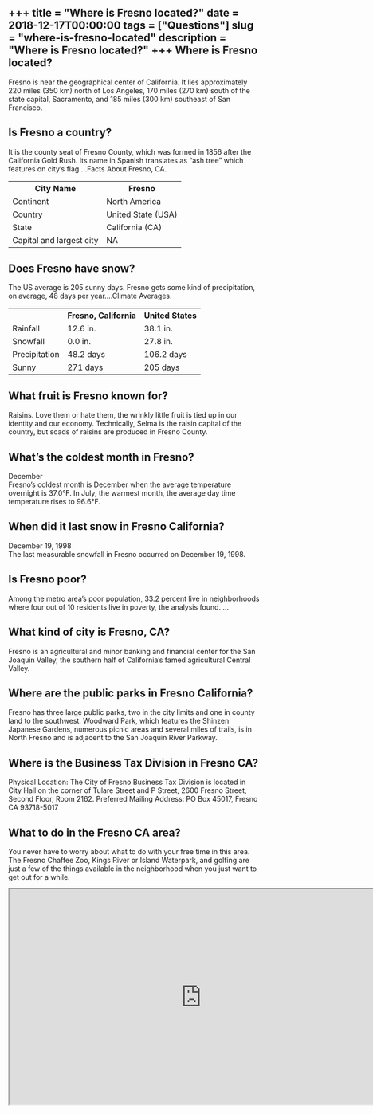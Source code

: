 +++
title = "Where is Fresno located?"
date = 2018-12-17T00:00:00
tags = ["Questions"]
slug = "where-is-fresno-located"
description = "Where is Fresno located?"
+++
Where is Fresno located?
------------------------

Fresno is near the geographical center of California. It lies approximately 220 miles (350 km) north of Los Angeles, 170 miles (270 km) south of the state capital, Sacramento, and 185 miles (300 km) southeast of San Francisco.

Is Fresno a country?
--------------------

It is the county seat of Fresno County, which was formed in 1856 after the California Gold Rush. Its name in Spanish translates as “ash tree” which features on city’s flag….Facts About Fresno, CA.

<table><tr><th>City Name</th><th>Fresno</th></tr><tr><td>Continent</td><td>North America</td></tr><tr><td>Country</td><td>United State (USA)</td></tr><tr><td>State</td><td>California (CA)</td></tr><tr><td>Capital and largest city</td><td>NA</td></tr></table>

Does Fresno have snow?
----------------------

The US average is 205 sunny days. Fresno gets some kind of precipitation, on average, 48 days per year….Climate Averages.

<table><tr><th></th><th>Fresno, California</th><th>United States</th></tr><tr><td>Rainfall</td><td>12.6 in.</td><td>38.1 in.</td></tr><tr><td>Snowfall</td><td>0.0 in.</td><td>27.8 in.</td></tr><tr><td>Precipitation</td><td>48.2 days</td><td>106.2 days</td></tr><tr><td>Sunny</td><td>271 days</td><td>205 days</td></tr></table>

What fruit is Fresno known for?
-------------------------------

Raisins. Love them or hate them, the wrinkly little fruit is tied up in our identity and our economy. Technically, Selma is the raisin capital of the country, but scads of raisins are produced in Fresno County.

What’s the coldest month in Fresno?
-----------------------------------

December  
Fresno’s coldest month is December when the average temperature overnight is 37.0°F. In July, the warmest month, the average day time temperature rises to 96.6°F.

When did it last snow in Fresno California?
-------------------------------------------

December 19, 1998  
The last measurable snowfall in Fresno occurred on December 19, 1998.

Is Fresno poor?
---------------

Among the metro area’s poor population, 33.2 percent live in neighborhoods where four out of 10 residents live in poverty, the analysis found. …

What kind of city is Fresno, CA?
--------------------------------

Fresno is an agricultural and minor banking and financial center for the San Joaquin Valley, the southern half of California’s famed agricultural Central Valley.

Where are the public parks in Fresno California?
------------------------------------------------

Fresno has three large public parks, two in the city limits and one in county land to the southwest. Woodward Park, which features the Shinzen Japanese Gardens, numerous picnic areas and several miles of trails, is in North Fresno and is adjacent to the San Joaquin River Parkway.

Where is the Business Tax Division in Fresno CA?
------------------------------------------------

Physical Location: The City of Fresno Business Tax Division is located in City Hall on the corner of Tulare Street and P Street, 2600 Fresno Street, Second Floor, Room 2162. Preferred Mailing Address: PO Box 45017, Fresno CA 93718-5017

What to do in the Fresno CA area?
---------------------------------

You never have to worry about what to do with your free time in this area. The Fresno Chaffee Zoo, Kings River or Island Waterpark, and golfing are just a few of the things available in the neighborhood when you just want to get out for a while.

<iframe allow="accelerometer; autoplay; clipboard-write; encrypted-media; gyroscope; picture-in-picture" allowfullscreen="" class="__youtube_prefs__  epyt-is-override  no-lazyload" data-no-lazy="1" data-origheight="433" data-origwidth="770" data-skipgform_ajax_framebjll="" height="433" id="_ytid_37957" loading="lazy" src="https://www.youtube.com/embed/6R7mDOujn0I?enablejsapi=1&autoplay=0&cc_load_policy=0&cc_lang_pref=&iv_load_policy=1&loop=0&modestbranding=0&rel=1&fs=1&playsinline=0&autohide=2&theme=dark&color=red&controls=1&" title="YouTube player" width="770"></iframe>